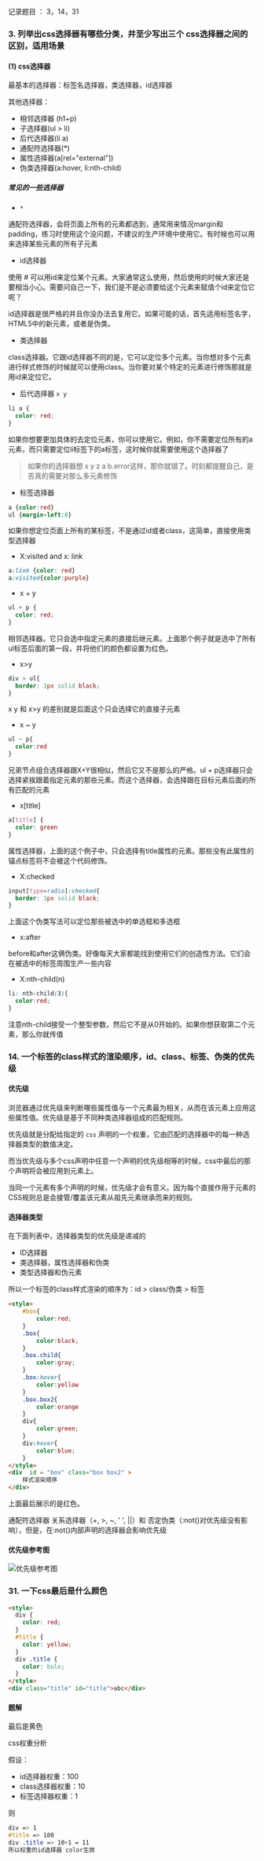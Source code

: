 记录题目 ： 3，14，31





### 3. 列举出css选择器有哪些分类，并至少写出三个 css选择器之间的区别，适用场景

#### (1) css选择器

最基本的选择器：标签名选择器，类选择器，id选择器

其他选择器：

- 相邻选择器 (h1+p)
- 子选择器(ul > li)
- 后代选择器(li a)
- 通配符选择器(*)
- 属性选择器(a[rel="external"])
- 伪类选择器(a:hover, li:nth-child)

##### 常见的一些选择器

- `*`

通配符选择器，会将页面上所有的元素都选到，通常用来情况margin和padding，练习时使用这个没问题，不建议的生产环境中使用它。有时候也可以用来选择某些元素的所有子元素

- id选择器

使用 # 可以用id来定位某个元素。大家通常这么使用，然后使用的时候大家还是要相当小心。需要问自己一下，我们是不是必须要给这个元素来赋值个id来定位它呢？

id选择器是很严格的并且你没办法去复用它。如果可能的话，首先适用标签名字，HTML5中的新元素，或者是伪类。

- 类选择器

class选择器。它跟id选择器不同的是，它可以定位多个元素。当你想对多个元素进行样式修饰的时候就可以使用class。当你要对某个特定的元素进行修饰那就是用id来定位它。

- 后代选择器 `x y`

```css
li a {
  color: red;
}
```

如果你想要更加具体的去定位元素，你可以使用它。例如，你不需要定位所有的a元素，而只需要定位li标签下的a标签，这时候你就需要使用这个选择器了

> 如果你的选择器想 x y z a b.error这样，那你就错了。时刻都提醒自己，是否真的需要对那么多元素修饰

- 标签选择器

```css
a {color:red}
ul {margin-left:0}
```

如果你想定位页面上所有的某标签，不是通过id或者class，这简单，直接使用类型选择器

- X:visited and x: link

```css
a:link {color: red}
a:visited{color:purple}
```

- x + y

```css
ul + p {
  color: red;
}
```

相邻选择器。它只会选中指定元素的直接后继元素。上面那个例子就是选中了所有ul标签后面的第一段，并将他们的颜色都设置为红色。

- x>y

```css
div > ul{
  border: 1px solid black;
}
```

x y 和 x>y 的差别就是后面这个只会选择它的直接子元素

- x ~ y

```css
ul ~ p{
  color:red
}
```

兄弟节点组合选择器跟X+Y很相似，然后它又不是那么的严格。ul + p选择器只会选择紧挨跟着指定元素的那些元素。而这个选择器，会选择跟在目标元素后面的所有匹配的元素

- x[title]

```css
a[title] {
  color: green
}
```

属性选择器，上面的这个例子中，只会选择有title属性的元素。那些没有此属性的锚点标签将不会被这个代码修饰。

- X:checked

```css
input[type=radio]:checked{
  border: 1px solid black;
}
```

上面这个伪类写法可以定位那些被选中的单选框和多选框

- x:after

before和after这俩伪类。好像每天大家都能找到使用它们的创造性方法。它们会在被选中的标签周围生产一些内容

- X:nth-child(n)

```css
li: nth-child(3){
  color:red;
}
```

注意nth-child接受一个整型参数，然后它不是从0开始的。如果你想获取第二个元素，那么你就传值 



### 14. 一个标签的class样式的渲染顺序，id、class、标签、伪类的优先级

#### 优先级

浏览器通过优先级来判断哪些属性值与一个元素最为相关，从而在该元素上应用这些属性值。优先级是基于不同种类选择器组成的匹配规则。

优先级就是分配给指定的 `css` 声明的一个权重，它由匹配的选择器中的每一种选择器类型的数值决定。

而当优先级与多个css声明中任意一个声明的优先级相等的时候，css中最后的那个声明将会被应用到元素上。

当同一个元素有多个声明的时候，优先级才会有意义。因为每个直接作用于元素的CSS规则总是会接管/覆盖该元素从祖先元素继承而来的规则。

#### 选择器类型

在下面列表中，选择器类型的优先级是递减的

- ID选择器
- 类选择器，属性选择器和伪类
- 类型选择器和伪元素

所以一个标签的class样式渲染的顺序为：id > class/伪类 > 标签

```html
<style>
    #box{
        color:red;
    }
    .box{
        color:black;
    }
    .box.child{
        color:gray;
    }
    .box:hover{
        color:yellow
    }
    .box.box2{
        color:orange
    }
    div{
        color:green;
    }
    div:hover{
        color:blue;
    }
</style>
<div  id = "box" class="box box2" >
    样式渲染顺序
</div>
```

上面最后展示的是红色。



通配符选择器 关系选择器（+, >, ~, ' ', ||）和 否定伪类（:not()对优先级没有影响），但是，在:not()内部声明的选择器会影响优先级



#### 优先级参考图

![优先级参考图](https://img-blog.csdnimg.cn/20210424142602510.png)

### 31. 一下css最后是什么颜色

```html
<style>
  div {
    color: red;
  }
  #title {
    color: yellow;
  }
  div .title {
    color: bule;
  }
</style>
<div class="title" id="title">abc</div>
```

#### 题解

最后是黄色

css权重分析

假设：

- id选择器权重：100
- class选择器权重：10
- 标签选择器权重：1

则

```css
div => 1
#title => 100
div .title => 10+1 = 11
所以权重的id选择器 color生效
```

